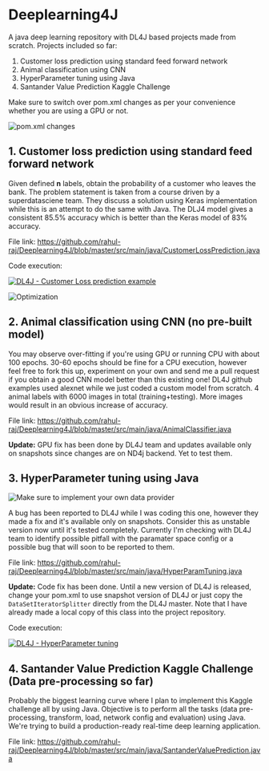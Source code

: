 
# Deeplearning4J
A java deep learning repository with DL4J based projects made from scratch. Projects included so far:

1. Customer loss prediction using standard feed forward network
2. Animal classification using CNN
3. HyperParameter tuning using Java
4. Santander Value Prediction Kaggle Challenge

Make sure to switch over pom.xml changes as per your convenience whether you are using a GPU or not. 

![pom.xml changes](https://user-images.githubusercontent.com/517415/41832175-8cd327a8-7868-11e8-82cd-05cc429d010a.png)

## 1. Customer loss prediction using standard feed forward network

Given defined **n** labels, obtain the probability of a customer who leaves the bank. The problem statement is taken from a course driven by a superdatasciene team. They discuss a solution using Keras implementation while this is an attempt to do the same with Java. The DLJ4 model gives a consistent 85.5% accuracy which is better than the Keras model of 83% accuracy.

File link: https://github.com/rahul-raj/Deeplearning4J/blob/master/src/main/java/CustomerLossPrediction.java

Code execution:

 [![DL4J - Customer Loss prediction example](https://img.youtube.com/vi/DGllOCWL5w0/0.jpg)](https://www.youtube.com/watch?v=DGllOCWL5w0)

![Optimization](https://user-images.githubusercontent.com/517415/41850738-4db23466-78a3-11e8-802d-c89df35a227b.png)

## 2. Animal classification using CNN (no pre-built model)

You may observe over-fitting if you're using GPU or running CPU with about 100 epochs. 30-60 epochs should be fine for a CPU execution, however feel free to fork this up, experiment on your own and send me a pull request if you obtain a good CNN model better than this existing one! DL4J github examples used alexnet while we just coded a custom model from scratch. 4 animal labels with 6000 images in total (training+testing). More images would result in an obvious increase of accuracy.

File link: https://github.com/rahul-raj/Deeplearning4J/blob/master/src/main/java/AnimalClassifier.java

**Update:** GPU fix has been done by DL4J team and updates available only on snapshots since changes are on ND4j backend. Yet to test them.

## 3. HyperParameter tuning using Java

![Make sure to implement your own data provider](https://user-images.githubusercontent.com/517415/41833939-f8f4665c-786f-11e8-917a-0f8fd97851a1.png)

A bug has been reported to DL4J while I was coding this one, however they made a fix and it's available only on snapshots. Consider this as unstable version now until it's tested completely. Currently I'm checking with DL4J team to identify possible pitfall with the paramater space config or a possible bug that will soon to be reported to them. 

File link: https://github.com/rahul-raj/Deeplearning4J/blob/master/src/main/java/HyperParamTuning.java

**Update:** Code fix has been done. Until a new version of DL4J is released, change your pom.xml to use snapshot version of DL4J or just copy the `DataSetIteratorSplitter` directly from the DL4J master. Note that I have already made a local copy of this class into the project repository. 

Code execution:

[![DL4J - HyperParameter tuning](https://img.youtube.com/vi/tg6t7LMdMow/0.jpg)](https://www.youtube.com/watch?v=tg6t7LMdMow)

## 4. Santander Value Prediction Kaggle Challenge (Data pre-processing so far)

Probably the biggest learning curve where I plan to implement this Kaggle challenge all by using Java. Objective is to perform all the tasks (data pre-processing, transform, load, network config and evaluation) using Java. We're trying to build a production-ready real-time deep learning application. 

File link: https://github.com/rahul-raj/Deeplearning4J/blob/master/src/main/java/SantanderValuePrediction.java

